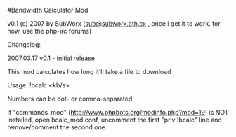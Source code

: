 #Bandwidth Calculator Mod

v0.1 (c) 2007 by SubWorx (sub@subworx.ath.cx , once i get it to work. for now, use the php-irc forums)

Changelog:

2007.03.17 v0.1 - initial release


This mod calculates how long it'll take a file to download

Usage: !bcalc <MB> <kb/s>

Numbers can be dot- or comma-separated.

If "commands_mod" (http://www.phpbots.org/modinfo.php?mod=19) is NOT installed, open bcalc_mod.conf, uncomment the first "priv !bcalc" line and remove/comment the second one.

